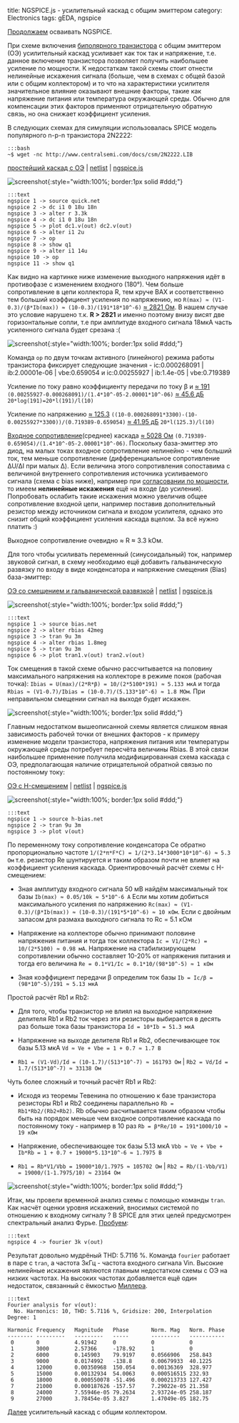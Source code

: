 title: NGSPICE.js - усилительный каскад с общим эмиттером
category: Electronics
tags: gEDA, ngspice

[Продолжаем]({filename}../2016-10-28-ngspice-introduction/2016-10-28-ngspice-introduction.md) осваивать NGSPICE.

При схеме включения [биполярного транзистора]({filename}../2016-11-02-bipolar-transistor/2016-11-02-bipolar-transistor.md) с общим эмиттером (ОЭ) усилительный каскад усиливает как ток так и напряжение, т.е. данное включение транзистора позволяет получить наибольшее усиление по мощности. К недостаткам такой схемы стоит отнести нелинейные искажения сигнала (больше, чем в схемах с общей базой или с общим коллектором) и то что на характеристики усилителя значительное влияние оказывают внешние факторы, такие как напряжение питания или температура окружающей среды. Обычно для компенсации этих факторов применяют отрицательную обратную связь, но она снижает коэффициент усиления.

<!-- 
<a href="{attach}2N2222.LIB"></a>
-->

В следующих схемах для симуляции использовалась SPICE модель популярного n-p-n транзистора 2N2222:

    :::bash
    ~$ wget -nc http://www.centralsemi.com/docs/csm/2N2222.LIB

[простейший каскад с ОЭ]({attach}quick.sch) | [netlist]({attach}quick.net) | [ngspice.js](https://ngspice.js.org/?gist=5caf9c51187c6b94386582162a08f1dd)

![screenshot]({attach}show-img-quick.png){:style="width:100%; border:1px solid #ddd;"}

    :::text
    ngspice 1 -> source quick.net
    ngspice 2 -> dc i1 0 18u 18n
    ngspice 3 -> alter r 3.3k
    ngspice 4 -> dc i1 0 18u 18n
    ngspice 5 -> plot dc1.v(out) dc2.v(out)
    ngspice 6 -> alter i1 2u
    ngspice 7 -> op
    ngspice 8 -> show q1
    ngspice 9 -> alter i1 14u
    ngspice 10 -> op
    ngspice 11 -> show q1

Как видно на картинке ниже изменение выходного напряжения идёт в противофазе с изменением входного (180°). Чем больше сопротивление в цепи коллектора R, тем круче ВАХ и соответственно тем больший коэффициент усиления по напряжению, но ```R(max) ≈ (V1-0.3)/(β*Ib(max)) ≈ (10-0.3)/(191*18*10^-6)``` [≈ 2821 Ом](https://bc.js.org/). В нашем случае это условие нарушено т.к. **R > 2821** и именно поэтому внизу висят две горизонтальные сопли, т.е при амплитуде входного сигнала 18мкА часть усиленного сигнала будет срезана :(

![screenshot]({attach}quick-canvas.png){:style="width:100%; border:1px solid #ddd;"}

Команда ```op``` по двум точкам активного (линейного) режима работы транзистора фиксирует следующие значения - ic:0.000268091 | ib:2.00001e-06 | vbe:0.659054 и ic:0.00255927 | ib:1.4e-05 | vbe:0.719389

Усиление по току равно коэффициенту передачи по току β и [≈ 191](https://bc.js.org/) ```(0.00255927-0.000268091)/(1.4*10^-05-2.00001*10^-06)``` [≈ 45.6 дБ](https://bc.js.org/) ```20*log(191)=20*l(191)/l(10)```

Усиление по напряжению [≈ 125.3](https://bc.js.org/) ```((10-0.000268091*3300)-(10-0.00255927*3300))/(0.719389-0.659054)``` [≈ 41.95 дБ](https://bc.js.org/) ```20*l(125.3)/l(10)```

[Входное сопротивление]({filename}../2016-11-04-input-output-impedance/2016-11-04-input-output-impedance.md)(среднее) каскада [≈ 5028 Ом](https://bc.js.org/) ```(0.719389-0.659054)/(1.4*10^-05-2.00001*10^-06)```. Поскольку база-эмиттер это диод, на малых токах входное сопротивление нелинейно - чем больший ток, тем меньше сопротивление (дифференциальное сопротивление ΔU/ΔI при малых Δ). Если величина этого сопротивления сопоставима с величиной внутреннего сопротивления источника усиливаемого сигнала (схема c bias ниже), например при [согласовании по мощности]({filename}../2016-11-04-input-output-impedance/2016-11-04-input-output-impedance.md), то имеем **нелинейные искажения** ещё на входе (до усиления). Попробовать ослабить такие искажения можно увеличив общее сопротивление входной цепи, например поставив дополнительный резистор между источником сигнала и входом усилителя, однако это снизит общий коэффициент усиления каскада вцелом. За всё нужно платить :)

Выходное сопротивление очевидно ≈ R ≈ 3.3 kОм.

Для того чтобы усиливать переменный (синусоидальный) ток, например звуковой сигнал, в схему необходимо ещё добавить гальваническую развязку по входу в виде конденсатора и напряжение смещения (Bias) база-эмиттер:

[ОЭ со смещением и гальванической развязкой]({attach}bias.sch) | [netlist]({attach}bias.net) | [ngspice.js](https://ngspice.js.org/?gist=d5d84f15744ea255196d136b735e6570)

![screenshot]({attach}show-img-bias.png){:style="width:100%; border:1px solid #ddd;"}

    :::text
    ngspice 1 -> source bias.net
    ngspice 2 -> alter rbias 42meg
    ngspice 3 -> tran 9u 3m
    ngspice 4 -> alter rbias 1.8meg
    ngspice 5 -> tran 9u 3m
    ngspice 6 -> plot tran1.v(out) tran2.v(out)

Ток смещения в такой схеме обычно рассчитывается на половину максимального напряжения на коллекторе в режиме покоя (рабочая точка): ```Ibias = U(max)/(2*R*β) = 10/(2*5100*191) ≈ 5.133 мкA``` и тогда ```Rbias ≈ (V1-0.7)/Ibias = (10-0.7)/(5.133*10^-6) ≈ 1.8 МОм```. При неправильном смещении сигнал на выходе будет искажен.

![screenshot]({attach}bias-canvas.png){:style="width:100%; border:1px solid #ddd;"}

Главным недостатком вышеописанной схемы является слишком явная зависимость рабочей точки от внешних факторов - к примеру изменение модели транзистора, напряжения питания или температуры окружающей среды потребует пересчёта величины Rbias. В этой связи наибольшее применение получила модифицированная схема каскада с ОЭ, предполагающая наличие отрицательной обратной связью по постоянному току:

[ОЭ с H-смещением]({attach}h-bias.sch) | [netlist]({attach}h-bias.net) | [ngspice.js](https://ngspice.js.org/?gist=ff5ede71d7db3d4e17d0448c88f9443d)

![screenshot]({attach}show-img-h-bias.png){:style="width:100%; border:1px solid #ddd;"}

    :::text
    ngspice 1 -> source h-bias.net
    ngspice 2 -> tran 9u 3m
    ngspice 3 -> plot v(out)

По переменному току сопротивление конденсатора Ce обратно пропорционально частоте ```1/(2*π*F*C) = 1/(2*3.14*3000*10*10^-6) ≈ 5.3 Ом``` т.е. резистор Re шунтируется и таким образом почти не влияет на коэффициент усиления каскада. Ориентировочный расчёт схемы с H-смещением:

  - Зная амплитуду входного сигнала 50 мВ найдём максимальный ток базы ```Ib(max) ≈ 0.05/10k ≈ 5*10^-6 A``` Если мы хотим добиться максимального усиления по напряжению ```Rc(max) ≈ (V1-0.3)/(β*Ib(max)) ≈ (10-0.3)/(191*5*10^-6) ≈ 10 кОм```. Если с двойным запасом для размаха выходного сигнала то Rс = 5.1 кОм

  - Напряжение на коллекторе обычно принимают половине напряжения питания и тогда ток коллектора ```Ic = V1/(2*Rс) = 10/(2*5100) ≈ 0.98 мА```. Напряжение на стабилизирующем сопротивлении обычно составляет 10-20% от напряжения питания и тогда его величина ```Re = 0.1*V1/Ic = 0.1*10/(98*10^-5) ≈ 1 кОм```

  - Зная коэффициент передачи β определим ток базы ```Ib = Ic/β = (98*10^-5)/191 ≈ 5.13 мкA```

Простой расчёт Rb1 и Rb2:

  - Для того, чтобы транзистор не влиял на выходное напряжение делителя Rb1 и Rb2 ток через эти резисторы выбирается в десять раз больше тока базы транзистора ```Id = 10*Ib = 51.3 мкA```

  - Напряжение на выходе делителя Rb1 и Rb2, обеспечивающее ток базы 5.13 мкA ```Vd ≈ Ve + Vbe = 1 + 0.7 ≈ 1.7 В```

  - ```Rb1 = (V1-Vd)/Id = (10-1.7)/(513*10^-7) ≈ 161793 Ом``` | ```Rb2 = Vd/Id = 1.7/(513*10^-7) ≈ 33138 Ом```

Чуть более сложный и точный расчёт Rb1 и Rb2:

  - Исходя из теоремы Тевенина по отношению к базе транзистора резисторы Rb1 и Rb2 соединены параллельно ```Rb = Rb1*Rb2/(Rb2+Rb2)```. Rb обычно расчитывается таким образом чтобы быть на порядок меньше чем входное сопротивление каскада по постоянному току - например в 10 раз ```Rb = β*Re/10 = 191*1000/10 ≈ 19 кОм```

  - Напряжение, обеспечивающее ток базы 5.13 мкA ```Vbb ≈ Ve + Vbe + Ib*Rb = 1 + 0.7 + 19000*5.13*10^-6 ≈ 1.7975 В```

   - ```Rb1 = Rb*V1/Vbb = 19000*10/1.7975 ≈ 105702 Ом``` | ```Rb2 = Rb/(1-Vbb/V1) = 19000/(1-1.7975/10) ≈ 23164 Ом```

![screenshot]({attach}h-bias-canvas.png){:style="width:100%; border:1px solid #ddd;"}

Итак, мы провели временной анализ схемы с помощью команды ```tran```. Как насчёт оценки уровня искажений, вносимых системой по отношению к входному сигналу ?
В SPICE для этих целей предусмотрен спектральный анализ Фурье. [Пробуем](https://ngspice.js.org/?gist=db86a12399a231108e27d323955eb7c3):

    :::text
    ngspice 4 -> fourier 3k v(out)

Результат довольно мудрёный THD: 5.7116 %. Команда ```fourier``` работает в паре с ```tran```, а частота 3кГц - частота входного сигнала Vin. Высокие нелинейные искажения являются главным недостатком схемы с ОЭ на низких частотах. На высоких частотах добавляется ещё один недостаток, связанный с ёмкостью [Миллера]({filename}../2016-11-11-cascode-amplifier/2016-11-11-cascode-amplifier.md).

    :::text
    Fourier analysis for v(out):
      No. Harmonics: 10, THD: 5.7116 %, Gridsize: 200, Interpolation Degree: 1

    Harmonic Frequency   Magnitude   Phase       Norm. Mag   Norm. Phase
    -------- ---------   ---------   -----       ---------   -----------
     0       0           4.91942     0           0           0          
     1       3000        2.57366     -178.92     1           0          
     2       6000        0.145903    79.9197     0.0566906   258.843    
     3       9000        0.0174992   -138.8      0.00679933  40.1225    
     4       12000       0.00350968  150.054     0.00136369  328.977    
     5       15000       0.00132934  54.0063     0.000516515 232.93     
     6       18000       0.000550078 -51.496     0.000213733 127.427    
     7       21000       0.000187626 -157.57     7.29022e-05 21.358     
     8       24000       7.55946e-05 79.2634     2.93724e-05 258.187    
     9       27000       3.78454e-05 3.827       1.47049e-05 182.75  

[Далее]({filename}../2016-11-09-bipolar-common-collector/2016-11-09-bipolar-common-collector.md) усилительный каскад с общим коллектором.